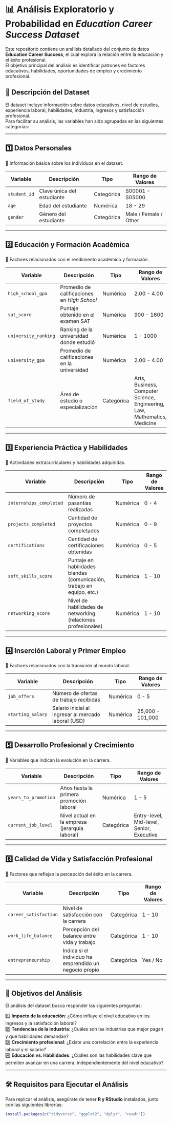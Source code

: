 # 📊 Análisis Exploratorio y Probabilidad en *Education Career Success Dataset*

Este repositorio contiene un análisis detallado del conjunto de datos **Education Career Success**, el cual explora la relación entre la educación y el éxito profesional.  
El objetivo principal del análisis es identificar patrones en factores educativos, habilidades, oportunidades de empleo y crecimiento profesional.

## 📌 Descripción del Dataset

El dataset incluye información sobre datos educativos, nivel de estudios, experiencia laboral, habilidades, industria, ingresos y satisfacción profesional.  
Para facilitar su análisis, las variables han sido agrupadas en las siguientes categorías:

---

## **1️⃣ Datos Personales**  

📌 Información básica sobre los individuos en el dataset.

| **Variable** | **Descripción** |**Tipo**|**Rango de Valores**|
|-------------|----------------|-------------|----------------|
| `student_id` | Clave única del estudiante | Categórica | S00001 - S05000 |
| `age` | Edad del estudiante | Numérica | 18 - 29 |
| `gender` | Género del estudiante | Categórica | Male / Female / Other |

---

## **2️⃣ Educación y Formación Académica**  
📌 Factores relacionados con el rendimiento académico y formación.

| **Variable** | **Descripción** | **Tipo** | **Rango de Valores** |
|-------------|----------------|----------|----------------------|
| `high_school_gpa` | Promedio de calificaciones en *High School* | Numérica | 2.00 - 4.00 |
| `sat_score` | Puntaje obtenido en el examen SAT | Numérica | 900 - 1600 |
| `university_ranking` | Ranking de la universidad donde estudió | Numérica | 1 - 1000 |
| `university_gpa` | Promedio de calificaciones en la universidad | Numérica | 2.00 - 4.00 |
| `field_of_study` | Área de estudio o especialización | Categórica | Arts, Business, Computer Science, Engineering, Law, Mathematics, Medicine |

---

## **3️⃣ Experiencia Práctica y Habilidades**  
📌 Actividades extracurriculares y habilidades adquiridas.

| **Variable** | **Descripción** | **Tipo** | **Rango de Valores** |
|-------------|----------------|----------|----------------------|
| `internships_completed` | Número de pasantías realizadas | Numérica | 0 - 4 |
| `projects_completed` | Cantidad de proyectos completados | Numérica | 0 - 9 |
| `certifications` | Cantidad de certificaciones obtenidas | Numérica | 0 - 5 |
| `soft_skills_score` | Puntaje en habilidades blandas (comunicación, trabajo en equipo, etc.) | Numérica | 1 - 10 |
| `networking_score` | Nivel de habilidades de networking (relaciones profesionales) | Numérica | 1 - 10 |

---

## **4️⃣ Inserción Laboral y Primer Empleo**  
📌 Factores relacionados con la transición al mundo laboral.

| **Variable** | **Descripción** | **Tipo** | **Rango de Valores** |
|-------------|----------------|----------|----------------------|
| `job_offers` | Número de ofertas de trabajo recibidas | Numérica | 0 - 5 |
| `starting_salary` | Salario inicial al ingresar al mercado laboral (USD) | Numérica | 25,000 - 101,000 |

---

## **5️⃣ Desarrollo Profesional y Crecimiento**  
📌 Variables que indican la evolución en la carrera.

| **Variable** | **Descripción** | **Tipo** | **Rango de Valores** |
|-------------|----------------|----------|----------------------|
| `years_to_promotion` | Años hasta la primera promoción laboral | Numérica | 1 - 5 |
| `current_job_level` | Nivel actual en la empresa (jerarquía laboral) | Categórica | Entry-level, Mid-level, Senior, Executive |

---

## **6️⃣ Calidad de Vida y Satisfacción Profesional**  
📌 Factores que reflejan la percepción del éxito en la carrera.

| **Variable** | **Descripción** | **Tipo** | **Rango de Valores** |
|-------------|----------------|----------|----------------------|
| `career_satisfaction` | Nivel de satisfacción con la carrera | Categórica | 1 - 10 |
| `work_life_balance` | Percepción del balance entre vida y trabajo | Categórica | 1 - 10 |
| `entrepreneurship` | Indica si el individuo ha emprendido un negocio propio | Categórica | Yes / No |

---


## 🔬 Objetivos del Análisis

El análisis del dataset busca responder las siguientes preguntas:

1️⃣ **Impacto de la educación**: ¿Cómo influye el nivel educativo en los ingresos y la satisfacción laboral?  
2️⃣ **Tendencias de la industria**: ¿Cuáles son las industrias que mejor pagan y qué habilidades demandan?  
3️⃣ **Crecimiento profesional**: ¿Existe una correlación entre la experiencia laboral y el salario?  
4️⃣ **Educación vs. Habilidades**: ¿Cuáles son las habilidades clave que permiten avanzar en una carrera, independientemente del nivel educativo?  

---

## 🛠️ Requisitos para Ejecutar el Análisis

Para replicar el análisis, asegúrate de tener **R y RStudio** instalados, junto con las siguientes librerías:

```r
install.packages(c("tidyverse", "ggplot2", "dplyr", "readr"))
```